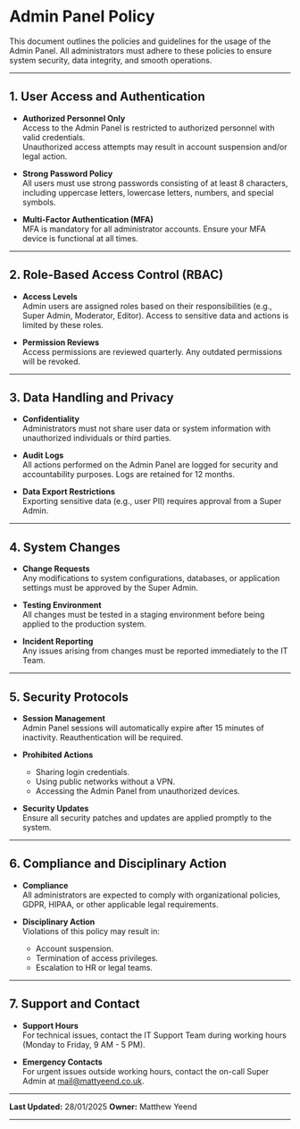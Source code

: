 # Admin Panel Policy

This document outlines the policies and guidelines for the usage of the Admin Panel. All administrators must adhere to these policies to ensure system security, data integrity, and smooth operations.

---

## **1. User Access and Authentication**

- **Authorized Personnel Only**  
    Access to the Admin Panel is restricted to authorized personnel with valid credentials.  
    Unauthorized access attempts may result in account suspension and/or legal action.

- **Strong Password Policy**  
    All users must use strong passwords consisting of at least 8 characters, including uppercase letters, lowercase letters, numbers, and special symbols.

- **Multi-Factor Authentication (MFA)**  
    MFA is mandatory for all administrator accounts. Ensure your MFA device is functional at all times.

---

## **2. Role-Based Access Control (RBAC)**

- **Access Levels**  
    Admin users are assigned roles based on their responsibilities (e.g., Super Admin, Moderator, Editor). Access to sensitive data and actions is limited by these roles.

- **Permission Reviews**  
    Access permissions are reviewed quarterly. Any outdated permissions will be revoked.

---

## **3. Data Handling and Privacy**

- **Confidentiality**  
    Administrators must not share user data or system information with unauthorized individuals or third parties.

- **Audit Logs**  
    All actions performed on the Admin Panel are logged for security and accountability purposes. Logs are retained for 12 months.

- **Data Export Restrictions**  
    Exporting sensitive data (e.g., user PII) requires approval from a Super Admin.

---

## **4. System Changes**

- **Change Requests**  
    Any modifications to system configurations, databases, or application settings must be approved by the Super Admin.

- **Testing Environment**  
    All changes must be tested in a staging environment before being applied to the production system.

- **Incident Reporting**  
    Any issues arising from changes must be reported immediately to the IT Team.

---

## **5. Security Protocols**

- **Session Management**  
    Admin Panel sessions will automatically expire after 15 minutes of inactivity. Reauthentication will be required.

- **Prohibited Actions**  
    - Sharing login credentials.
    - Using public networks without a VPN.
    - Accessing the Admin Panel from unauthorized devices.

- **Security Updates**  
    Ensure all security patches and updates are applied promptly to the system.

---

## **6. Compliance and Disciplinary Action**

- **Compliance**  
    All administrators are expected to comply with organizational policies, GDPR, HIPAA, or other applicable legal requirements.

- **Disciplinary Action**  
    Violations of this policy may result in:
    - Account suspension.
    - Termination of access privileges.
    - Escalation to HR or legal teams.

---

## **7. Support and Contact**

- **Support Hours**  
    For technical issues, contact the IT Support Team during working hours (Monday to Friday, 9 AM - 5 PM).

- **Emergency Contacts**  
    For urgent issues outside working hours, contact the on-call Super Admin at mail@mattyeend.co.uk.

---

**Last Updated:** 28/01/2025
**Owner:** Matthew Yeend

---
